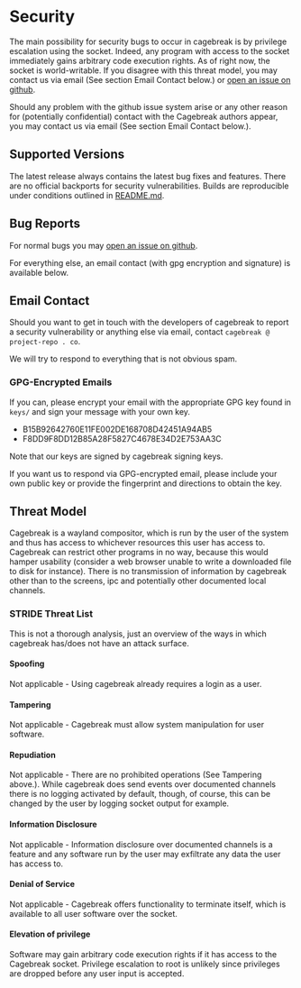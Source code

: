 # Security

The main possibility for security bugs to occur in cagebreak is by privilege
escalation using the socket. Indeed, any program with access to the socket
immediately gains arbitrary code execution rights. As of right now, the socket
is world-writable. If you disagree with this threat model, you may contact
us via email (See section Email Contact below.) or [open an issue on github](https://github.com/project-repo/cagebreak/issues/new).

Should any problem with the github issue system arise or any other reason
for (potentially confidential) contact with the Cagebreak authors appear,
you may contact us via email (See section Email Contact below.).

## Supported Versions

The latest release always contains the latest bug fixes and features.
There are no official backports for security vulnerabilities. Builds
are reproducible under conditions outlined in [README.md](README.md).

## Bug Reports

For normal bugs you may [open an issue on github](https://github.com/project-repo/cagebreak/issues/new).

For everything else, an email contact (with gpg encryption and signature)
is available below.

## Email Contact

Should you want to get in touch with the developers of cagebreak to report
a security vulnerability or anything else via email, contact
`cagebreak @ project-repo . co`.

We will try to respond to everything that is not obvious spam.

### GPG-Encrypted Emails

If you can, please encrypt your email with the appropriate GPG key found
in `keys/` and sign your message with your own key.

* B15B92642760E11FE002DE168708D42451A94AB5
* F8DD9F8DD12B85A28F5827C4678E34D2E753AA3C

Note that our keys are signed by cagebreak signing keys.

If you want us to respond via GPG-encrypted email, please include your own
public key or provide the fingerprint and directions to obtain the key.

## Threat Model

Cagebreak is a wayland compositor, which is run by the user of the system
and thus has access to whichever resources this user has access to.
Cagebreak can restrict other programs in no way, because this would hamper
usability (consider a web browser unable to write a downloaded file to disk
for instance). There is no transmission of information by cagebreak other
than to the screens, ipc and potentially other documented local channels.

### STRIDE Threat List

This is not a thorough analysis, just an overview of the ways in which cagebreak
has/does not have an attack surface.

#### Spoofing

Not applicable - Using cagebreak already requires a login as a user.

#### Tampering

Not applicable - Cagebreak must allow system manipulation for user software.

#### Repudiation

Not applicable - There are no prohibited operations (See Tampering above.).
While cagebreak does send events over documented channels there is no logging
activated by default, though, of course, this can be changed by the user
by logging socket output for example.

#### Information Disclosure

Not applicable - Information disclosure over documented channels is a feature
and any software run by the user may exfiltrate any data the user has access to.

#### Denial of Service

Not applicable - Cagebreak offers functionality to terminate itself, which is
available to all user software over the socket.

#### Elevation of privilege

Software may gain arbitrary code execution rights if it has access to the
Cagebreak socket. Privilege escalation to root is unlikely since privileges
are dropped before any user input is accepted.
